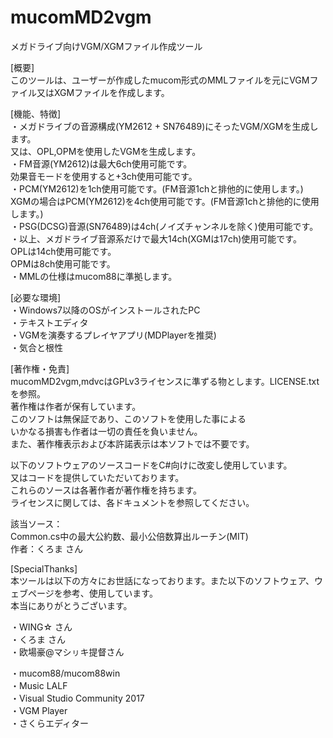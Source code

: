 ﻿# mucomMD2vgm
メガドライブ向けVGM/XGMファイル作成ツール  
  
[概要]  
 このツールは、ユーザーが作成したmucom形式のMMLファイルを元にVGMファイル又はXGMファイルを作成します。  
  
[機能、特徴]  
 ・メガドライブの音源構成(YM2612 + SN76489)にそったVGM/XGMを生成します。  
  又は、OPL,OPMを使用したVGMを生成します。  
 ・FM音源(YM2612)は最大6ch使用可能です。  
 効果音モードを使用すると+3ch使用可能です。  
 ・PCM(YM2612)を1ch使用可能です。(FM音源1chと排他的に使用します。)  
 XGMの場合はPCM(YM2612)を4ch使用可能です。(FM音源1chと排他的に使用します。)  
 ・PSG(DCSG)音源(SN76489)は4ch(ノイズチャンネルを除く)使用可能です。  
 ・以上、メガドライブ音源系だけで最大14ch(XGMは17ch)使用可能です。  
 OPLは14ch使用可能です。  
 OPMは8ch使用可能です。  
 ・MMLの仕様はmucom88に準拠します。  
  
[必要な環境]  
 ・Windows7以降のOSがインストールされたPC  
 ・テキストエディタ  
 ・VGMを演奏するプレイヤアプリ(MDPlayerを推奨)  
 ・気合と根性  
  
[著作権・免責]  
mucomMD2vgm,mdvcはGPLv3ライセンスに準ずる物とします。LICENSE.txtを参照。  
著作権は作者が保有しています。  
このソフトは無保証であり、このソフトを使用した事による  
いかなる損害も作者は一切の責任を負いません。  
また、著作権表示および本許諾表示は本ソフトでは不要です。  
  
以下のソフトウェアのソースコードをC#向けに改変し使用しています。  
又はコードを提供していただいております。  
これらのソースは各著作者が著作権を持ちます。  
ライセンスに関しては、各ドキュメントを参照してください。  
  
該当ソース：  
  Common.cs中の最大公約数、最小公倍数算出ルーチン(MIT)  
    作者：くろま さん  
  
  
[SpecialThanks]  
 本ツールは以下の方々にお世話になっております。また以下のソフトウェア、ウェブページを参考、使用しています。  
 本当にありがとうございます。  
  
 ・WING☆ さん  
 ・くろま さん  
 ・欧場豪@マシㇼキ提督さん  

 ・mucom88/mucom88win  
 ・Music LALF  
 ・Visual Studio Community 2017  
 ・VGM Player  
 ・さくらエディター  
  
  
